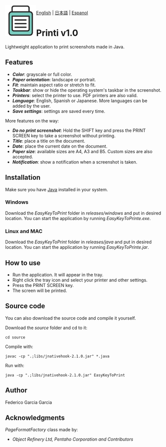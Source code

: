<img align="left" width="100" height="100" src="https://raw.githubusercontent.com/FedericoGarciaGarcia/EasyKeyToPrint/development/source/images/icon.png" alt="Resume application project app icon">

[English](https://github.com/FedericoGarciaGarcia/Printi/tree/development)
|
[日本語](https://github.com/FedericoGarciaGarcia/Printi/blob/development/README-JP.md)
|
[Espanol](https://github.com/FedericoGarciaGarcia/Printi/blob/development/README-ES.md)

# Printi v1.0

Lightweight application to print screenshots made in Java.

## Features

* ***Color***: grayscale or full color.
* ***Paper orientation***: landscape or portrait.
* ***Fit***: maintain aspect ratio or stretch to fit.
* ***Taskbar***: show or hide the operating system's taskbar in the screenshot.
* ***Printers***: select the printer to use. PDF printers are also valid.
* ***Language***: English, Spanish or Japanese. More languages can be added by the user.
* ***Save settings***: settings are saved every time.

More features on the way:

* ***Do no print screenshot***: Hold the SHIFT key and press the PRINT SCREEN key to take a screenshot without printing.
* ***Title***: place a title on the document.
* ***Date***: place the current date on the document.
* ***Paper size***: available sizes are A4, A3 and B5. Custom sizes are also accepted.
* ***Notification***: show a notification when a screenshot is taken.

## Installation

Make sure you have [Java](https://java.com/en/download/) installed in your system.

### Windows

Download the *EasyKeyToPrint* folder in *releases/windows* and put in desired location. You can start the application by running *EasyKeyToPrinte.exe*.

### Linux and MAC

Download the *EasyKeyToPrint* folder in *releases/java* and put in desired location. You can start the application by running *EasyKeyToPrinte.jar*.

## How to use

* Run the application. It will appear in the tray.
* Right click the tray icon and select your printer and other settings.
* Press the PRINT SCREEN key.
* The screen will be printed.

## Source code

You can also download the source code and compile it yourself.

Download the *source* folder and cd to it:

```
cd source
```

Compile with:

```
javac -cp ".;libs/jnativehook-2.1.0.jar" *.java
```

Run with:

```
java -cp ".;libs/jnativehook-2.1.0.jar" EasyKeyToPrint
```

## Author

Federico Garcia Garcia

## Acknowledgments

*PageFormatFactory* class made by:
* *Object Refinery Ltd, Pentaho Corporation and Contributors*
